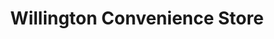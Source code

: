 ---
title: "Willington Convenience Store"
url: /crook/willington-convenience-store/
shop: convenience
---